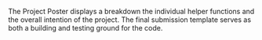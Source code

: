 The Project Poster displays a breakdown the individual helper functions and the overall intention of the project. The final submission template serves as both a building and testing ground for the code.   
